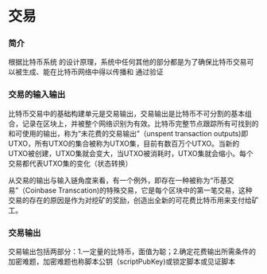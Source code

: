 # 交易

### 简介

根据比特币系统 的设计原理，系统中任何其他的部分都是为了确保比特币交易可以被生成、能在比特币网络中得以传播和 通过验证

### 交易的输入输出

比特币交易中的基础构建单元是交易输出，交易输出是比特币不可分割的基本组合，记录在区块上，并被整个网络识别为有效。比特币完整节点跟踪所有可找到的和可使用的输出，称为“未花费的交易输出”（unspent transaction outputs)即UTXO，所有UTXO的集合被称为UTXO集，目前有数百万个UTXO。当新的UTXO被创建，UTXO集就会变大，当UTXO被消耗时，UTXO集就会缩小。每个交易都代表UTXO集的变化（状态转换）

从交易的输出与输入链角度来看，有一个例外，即存在一种被称为“币基交易”（Coinbase Transcation)的特殊交易，它是每个区块中的第一笔交易，这种交易的存在的原因是作为对挖矿的奖励，创造出全新的可花费比特币用来支付给矿工。

### 交易输出

交易输出包括两部分：1.一定量的比特币，面值为聪；2.确定花费输出所需条件的加密难题，加密难题也称脚本公钥（scriptPubKey)或锁定脚本或见证脚本